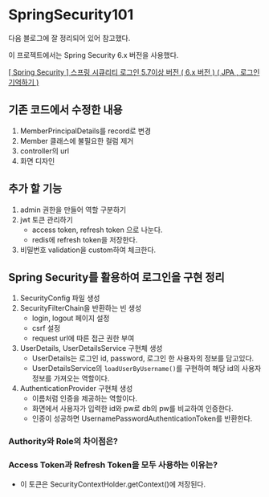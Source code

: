 # SpringSecurity101

다음 블로그에 잘 정리되어 있어 참고했다. 

이 프로젝트에서는 Spring Security 6.x 버전을 사용했다.

[\[ Spring Security \] 스프링 시큐리티 로그인 5.7이상 버전 \( 6.x 버전 \) \( JPA , 로그인 기억하기 \)](https://dev-log.tistory.com/4)

## 기존 코드에서 수정한 내용
1. MemberPrincipalDetails를 record로 변경
2. Member 클래스에 불필요한 컬럼 제거
3. controller의 url
4. 화면 디자인

## 추가 할 기능
1. admin 권한을 만들어 역할 구분하기
2. jwt 토큰 관리하기
    - access token, refresh token 으로 나눈다.
    - redis에 refresh token을 저장한다.
3. 비밀번호 validation을 custom하여 체크한다.



## Spring Security를 활용하여 로그인을 구현 정리
1. SecurityConfig 파일 생성
2. SecurityFilterChain을 반환하는 빈 생성
   - login, logout 페이지 설정 
   - csrf 설정
   - request url에 따른 접근 권한 부여
3. UserDetails, UserDetailsService 구현체 생성
   - UserDetails는 로그인 id, password, 로그인 한 사용자의 정보를 담고있다.
   - UserDetailsService의 `loadUserByUsername()`를 구현하여 해당 id의 사용자 정보를 가져오는 역할이다.
4. AuthenticationProvider 구현체 생성
   - 이름처럼 인증을 제공하는 역할이다.
   - 화면에서 사용자가 입력한 id와 pw로 db의 pw를 비교하여 인증한다.
   - 인증이 성공하면 UsernamePasswordAuthenticationToken를 반환한다.
  
### Authority와 Role의 차이점은?

### Access Token과 Refresh Token을 모두 사용하는 이유는?
   - 이 토큰은 SecurityContextHolder.getContext()에 저장된다.
